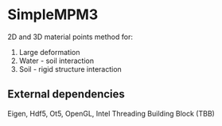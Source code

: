 # SimpleMPM3
2D and 3D material points method for:
1. Large deformation
2. Water - soil interaction
3. Soil - rigid structure interaction

## External dependencies
Eigen, Hdf5, Ot5, OpenGL, Intel Threading Building Block (TBB)